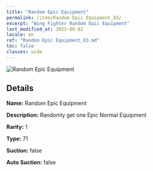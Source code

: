 ```yaml
---
title: "Random Epic Equipment"
permalink: /item/Random Epic Equipment_83/
excerpt: "Wing Fighter Random Epic Equipment"
last_modified_at: 2023-09-02
locale: en
ref: "Random Epic Equipment_83.md"
toc: false
classes: wide
---
```



 ![Random Epic Equipment](/images/item/Random_Epic_Equipment_p.png)



## Details

 **Name:** Random Epic Equipment 

 **Description:** Randomly get one Epic Normal Equipment

 **Rarity:** 1 

 **Type:** 71 

 **Suction:** false 

 **Auto Suction:** false 


